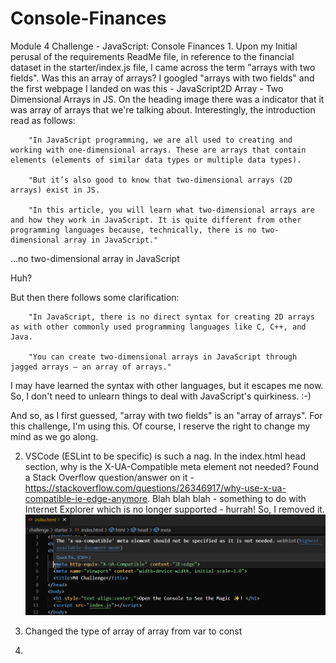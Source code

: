 # Console-Finances
Module 4 Challenge - JavaScript: Console Finances
    1. Upon my Initial perusal of the requirements ReadMe file, in reference to the financial dataset in the starter/index.js file, I came across the term "arrays with two fields". Was this an array of arrays? I googled "arrays with two fields" and the first webpage I landed on was this - JavaScript2D Array - Two Dimensional Arrays in JS. On the heading image there was a indicator that it was array of arrays that we're talking about. Interestingly, the introduction read as follows: 

        "In JavaScript programming, we are all used to creating and working with one-dimensional arrays. These are arrays that contain elements (elements of similar data types or multiple data types).

        "But it’s also good to know that two-dimensional arrays (2D arrays) exist in JS.

        "In this article, you will learn what two-dimensional arrays are and how they work in JavaScript. It is quite different from other programming languages because, technically, there is no two-dimensional array in JavaScript."

        
...no two-dimensional array in JavaScript

Huh?

But then there follows some clarification:

        "In JavaScript, there is no direct syntax for creating 2D arrays as with other commonly used programming languages like C, C++, and Java.

        "You can create two-dimensional arrays in JavaScript through jagged arrays — an array of arrays."

I may have learned the syntax with other languages, but it escapes me now. So, I don't need to unlearn things to deal with JavaScript's quirkiness. :-)

And so, as I first guessed, "array with two fields" is an "array of arrays". For this challenge, I'm using this. Of course, I reserve the right to change my mind as we go along. 

2. VSCode (ESLint to be specific) is such a nag. In the index.html head section, why is the X-UA-Compatible meta element not needed? Found a Stack Overflow question/answer on it - https://stackoverflow.com/questions/26346917/why-use-x-ua-compatible-ie-edge-anymore. Blah blah blah - something to do with Internet Explorer which is no longer supported - hurrah! So, I removed it.
     ![VSCode nag message ](vscode-nag.png)

3. Changed the type of array of array from var to const

4. 
